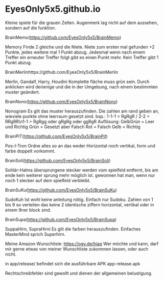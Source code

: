 # EyesOnly5x5.github.io
Kleine spiele für die grauen Zellen. Augenmerk lag nicht auf dem aussehen, sondern auf die funktion.

BrainMemo(https://github.com/EyesOnly5x5/BrainMemo)

Memory Finde 2 gleiche und die Niete. Niete zum ersten mal gefunden +2 Punkte, jedes weitere mal 1 Punkt abzug. Jedesmal wenn nach einem Treffer ein erneuter Treffer folgt gibt es einen Punkt mehr. Kein Treffer gibt 1 Punkt abzug.

BrainMerlinhttps://github.com/EyesOnly5x5/BrainMerlin

Merlin, Gandalf, Harry, Houdini Komplette fläche muss grün sein. Durch anklicken wird derienige und die in der Umgebung, nach einem bestimmten muster geändert.

BrainNono(https://github.com/EyesOnly5x5/BrainNono)

Nonogram Es gilt das muster herauszufinden. Die zahlen am rand geben an, wieviele punkte ohne leerraum gesetzt sind. bsp.: 1-1-1 = RgRgR / 2-2 = RRgRR\n1-1 = RgRgg oder gRgRg oder ggRgR
Auflösung: GelbGrün = Leer und Richtig Grün = Gesetzt aber Falsch Rot = Falsch Gelb = Richtig

BrainPIT(https://github.com/EyesOnly5x5/BrainPit)

Pos-I-Tron Ordne alles so an das weder Horizontal noch vertikal, form und farbe doppelt vorkommt.

BrainSoli(https://github.com/EyesOnly5x5/BrainSoli)

Solitär-Halma übersprungene stecker werden vom spielfeld entfernt, bis am ende kein weiterer sprung mehr möglich ist. gewonnen hat man, wenn nur noch 1 stecker auf dem spielfeld verbleibt.

BrainSuKu(https://github.com/EyesOnly5x5/BrainSuKu)

SudoKuh Ist wohl keine anleitung nötig. Einfach nur Sudoku. Zahlen von 1 bis 9 so verteilen das keine 2 identische ziffern horizontal, vertikal oder in einem 9ner block sind.

BrainSupa(https://github.com/EyesOnly5x5/BrainSupa)

SuppaHirn, SupraHirni Es gilt die farben herauszufinden. Einfaches MasterMind sprich Superhirn.

Meine Amazon Wunschliste: https://ogy.de/hiaq Wer möchte und kann, darf mir gerne etwas von meiner Wunschliste zukommen lassen, oder auch nicht.

in app/release/ befindet sich die ausführbare APK app-release.apk

Rechtschreibfehler sind gewollt und dienen der allgemeinen belustigung.